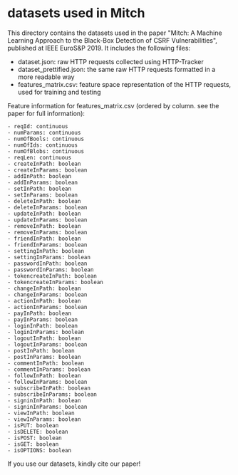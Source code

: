 # datasets used in Mitch
This directory contains the datasets used in the paper "Mitch: A Machine Learning Approach to the Black-Box Detection of CSRF Vulnerabilities", published at IEEE EuroS&P 2019. It includes the following files:
- dataset.json: raw HTTP requests collected using HTTP-Tracker
- dataset_prettified.json: the same raw HTTP requests formatted in a more readable way
- features_matrix.csv: feature space representation of the HTTP requests, used for training and testing

Feature information for features_matrix.csv (ordered by column. see the paper for full information):
```
- reqId: continuous
- numParams: continuous
- numOfBools: continuous
- numOfIds: continuous
- numOfBlobs: continuous
- reqLen: continuous
- createInPath: boolean
- createInParams: boolean
- addInPath: boolean
- addInParams: boolean
- setInPath: boolean
- setInParams: boolean
- deleteInPath: boolean
- deleteInParams: boolean
- updateInPath: boolean
- updateInParams: boolean
- removeInPath: boolean
- removeInParams: boolean
- friendInPath: boolean
- friendInParams: boolean
- settingInPath: boolean
- settingInParams: boolean
- passwordInPath: boolean
- passwordInParams: boolean
- tokencreateInPath: boolean
- tokencreateInParams: boolean
- changeInPath: boolean
- changeInParams: boolean
- actionInPath: boolean
- actionInParams: boolean
- payInPath: boolean
- payInParams: boolean
- loginInPath: boolean
- loginInParams: boolean
- logoutInPath: boolean
- logoutInParams: boolean
- postInPath: boolean
- postInParams: boolean
- commentInPath: boolean
- commentInParams: boolean
- followInPath: boolean
- followInParams: boolean
- subscribeInPath: boolean
- subscribeInParams: boolean
- signinInPath: boolean
- signinInParams: boolean
- viewInPath: boolean
- viewInParams: boolean
- isPUT: boolean
- isDELETE: boolean
- isPOST: boolean
- isGET: boolean
- isOPTIONS: boolean
```
If you use our datasets, kindly cite our paper!